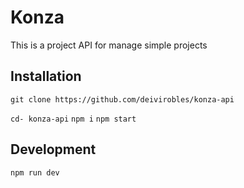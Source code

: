 # Konza

This is a project API for manage simple projects

## Installation

`git clone https://github.com/deivirobles/konza-api`

`cd- konza-api`
`npm i`
`npm start`

## Development

`npm run dev`

